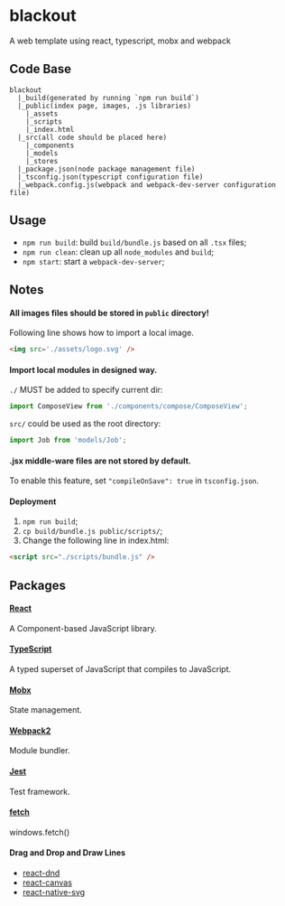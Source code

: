 # blackout
A web template using react, typescript, mobx and webpack


## Code Base
```
blackout
  |_build(generated by running `npm run build`)
  |_public(index page, images, .js libraries)
    |_assets
    |_scripts
    |_index.html
  |_src(all code should be placed here)
    |_components
    |_models
    |_stores
  |_package.json(node package management file)
  |_tsconfig.json(typescript configuration file)
  |_webpack.config.js(webpack and webpack-dev-server configuration file)
```


## Usage
- `npm run build`: build `build/bundle.js` based on all `.tsx` files;
- `npm run clean`: clean up all `node_modules` and `build`;
- `npm start`: start a `webpack-dev-server`;


## Notes
#### All images files should be stored in `public` directory!
Following line shows how to import a local image.
```html
<img src='./assets/logo.svg' />
```
#### Import local modules in designed way.
`./` MUST be added to specify current dir:
```javascript
import ComposeView from './components/compose/ComposeView';
```
`src/` could be used as the root directory:
```javascript
import Job from 'models/Job';
```
#### .jsx middle-ware files are not stored by default.
To enable this feature, set `"compileOnSave": true` in `tsconfig.json`.
#### Deployment
1. `npm run build`;
2. `cp build/bundle.js public/scripts/`;
3. Change the following line in index.html:
```html
<script src="./scripts/bundle.js" />
```


## Packages
#### [React](https://facebook.github.io/react/)
A Component-based JavaScript library.
#### [TypeScript](https://www.typescriptlang.org/)
A typed superset of JavaScript that compiles to JavaScript.
#### [Mobx](https://github.com/mobxjs/mobx-react)
State management.
#### [Webpack2](https://webpack.js.org/)
Module bundler.
#### [Jest](http://facebook.github.io/jest/docs/getting-started.html#using-typescript)
Test framework.
#### [fetch](https://developer.mozilla.org/en/docs/Web/API/Fetch_API)
windows.fetch()
#### Drag and Drop and Draw Lines
- [react-dnd](https://github.com/react-dnd/react-dnd)
- [react-canvas](https://github.com/Flipboard/react-canvas)
- [react-native-svg](https://github.com/react-native-community/react-native-svg)
